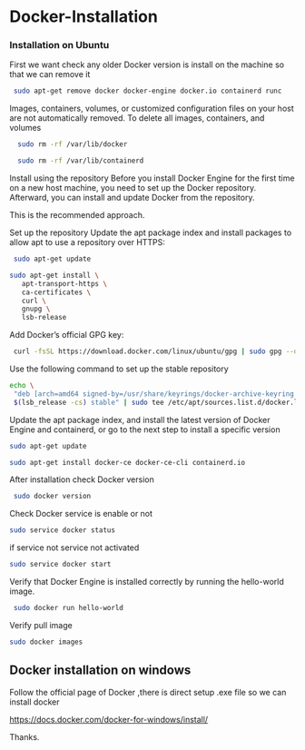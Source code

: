 # Docker-Installation

### Installation on Ubuntu

First we want check any older Docker version is install on the machine so that we can remove it
```bash
 sudo apt-get remove docker docker-engine docker.io containerd runc
```

Images, containers, volumes, or customized configuration files on your host are not automatically removed. To delete all images, containers, and volumes
```bash
  sudo rm -rf /var/lib/docker
```

```bash
  sudo rm -rf /var/lib/containerd
 ```
 
Install using the repository
Before you install Docker Engine for the first time on a new host machine, you need to set up the Docker repository. Afterward, you can install and update Docker from the repository.

This is the recommended approach.

Set up the repository
Update the apt package index and install packages to allow apt to use a repository over HTTPS:

```bash
 sudo apt-get update
```
 
 ```bash
 sudo apt-get install \
    apt-transport-https \
    ca-certificates \
    curl \
    gnupg \
    lsb-release
 ```
 
 Add Docker’s official GPG key:
```bash
 curl -fsSL https://download.docker.com/linux/ubuntu/gpg | sudo gpg --dearmor -o /usr/share/keyrings/docker-archive-keyring.gpg
 ```
 
 Use the following command to set up the stable repository
 ```bash
 echo \
  "deb [arch=amd64 signed-by=/usr/share/keyrings/docker-archive-keyring.gpg] https://download.docker.com/linux/ubuntu \
  $(lsb_release -cs) stable" | sudo tee /etc/apt/sources.list.d/docker.list > /dev/null
```

Update the apt package index, and install the latest version of Docker Engine and containerd, or go to the next step to install a specific version
```bash
sudo apt-get update
```
```bash
sudo apt-get install docker-ce docker-ce-cli containerd.io
```

After installation check Docker version
```bash
 sudo docker version
```

Check Docker service is enable or not
```bash
sudo service docker status
```
if service not service not activated 
```bash
sudo service docker start 
```

Verify that Docker Engine is installed correctly by running the hello-world image.

```bash
 sudo docker run hello-world
 ```
 
 Verify pull image
 ```bash
 sudo docker images
 ```
 
 
 ## Docker installation on windows
 Follow the official page of Docker ,there is direct setup .exe file so we can install docker 
 
 https://docs.docker.com/docker-for-windows/install/
 
 
 
 
 Thanks.
 
 
 
